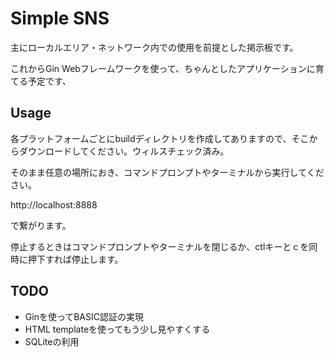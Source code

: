 # Simple SNS 
主にローカルエリア・ネットワーク内での使用を前提とした掲示板です。

これからGin Webフレームワークを使って、ちゃんとしたアプリケーションに育てる予定です、

## Usage
各プラットフォームごとにbuildディレクトリを作成してありますので、そこからダウンロードしてください。ウィルスチェック済み。

そのまま任意の場所におき、コマンドプロンプトやターミナルから実行してください。

http://localhost:8888

で繋がります。

停止するときはコマンドプロンプトやターミナルを閉じるか、ctlキーとｃを同時に押下すれば停止します。

## TODO
* Ginを使ってBASIC認証の実現
* HTML templateを使ってもう少し見やすくする
* SQLiteの利用


